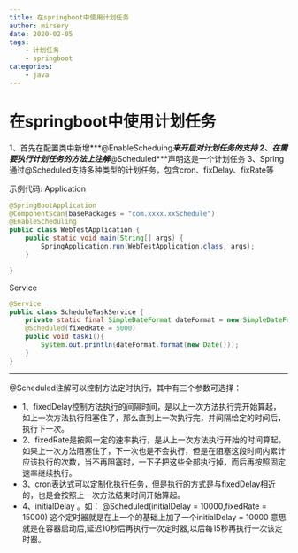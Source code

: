 ```yaml
---
title: 在springboot中使用计划任务
author: mirsery
date: 2020-02-05
tags: 
    - 计划任务
    - springboot
categories: 
    - java  
---
```


# 在springboot中使用计划任务

1、首先在配置类中新增***@EnableScheduing***来开启对计划任务的支持
2、在需要执行计划任务的方法上注解***@Scheduled***声明这是一个计划任务
3、Spring通过@Scheduled支持多种类型的计划任务，包含cron、fixDelay、fixRate等

示例代码:
Application
```java
@SpringBootApplication
@ComponentScan(basePackages = "com.xxxx.xxSchedule")
@EnableScheduling
public class WebTestApplication {
    public static void main(String[] args) {
        SpringApplication.run(WebTestApplication.class, args);
    }

}
```
Service
```java
@Service
public class ScheduleTaskService {
    private static final SimpleDateFormat dateFormat = new SimpleDateFormat("YYYY-MM-dd HH:mm:ss");
    @Scheduled(fixedRate = 5000)
    public void task1(){
        System.out.println(dateFormat.format(new Date()));
    }
}
```

- - - - - 

@Scheduled注解可以控制方法定时执行，其中有三个参数可选择：
- 1、fixedDelay控制方法执行的间隔时间，是以上一次方法执行完开始算起，如上一次方法执行阻塞住了，那么直到上一次执行完，并间隔给定的时间后，执行下一次。
- 2、fixedRate是按照一定的速率执行，是从上一次方法执行开始的时间算起，如果上一次方法阻塞住了，下一次也是不会执行，但是在阻塞这段时间内累计应该执行的次数，当不再阻塞时，一下子把这些全部执行掉，而后再按照固定速率继续执行。
- 3、cron表达式可以定制化执行任务，但是执行的方式是与fixedDelay相近的，也是会按照上一次方法结束时间开始算起。
- 4、initialDelay 。如： @Scheduled(initialDelay = 10000,fixedRate = 15000) 这个定时器就是在上一个的基础上加了一个initialDelay = 10000 意思就是在容器启动后,延迟10秒后再执行一次定时器,以后每15秒再执行一次该定时器。